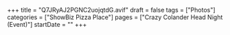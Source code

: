 +++
title = "Q7JRyAJ2PGNC2uojqtdG.avif"
draft = false
tags = ["Photos"]
categories = ["ShowBiz Pizza Place"]
pages = ["Crazy Colander Head Night (Event)"]
startDate = ""
+++
